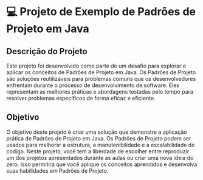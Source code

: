 # 💻 Projeto de Exemplo de Padrões de Projeto em Java

## Descrição do Projeto
Este projeto foi desenvolvido como parte de um desafio para explorar e aplicar os conceitos de Padrões de Projeto em Java.
Os Padrões de Projeto são soluções reutilizáveis para problemas comuns que os desenvolvedores enfrentam durante o processo de desenvolvimento de software.
Eles representam as melhores práticas e abordagens testadas pelo tempo para resolver problemas específicos de forma eficaz e eficiente.

## Objetivo
O objetivo deste projeto é criar uma solução que demonstre a aplicação prática de Padrões de Projeto em Java. 
Os Padrões de Projeto podem ser usados para melhorar a estrutura, a manutenibilidade e a escalabilidade do código. 
Neste projeto, você tem a liberdade de escolher entre reproduzir um dos projetos apresentados durante as aulas ou criar uma nova ideia do zero. 
Isso permitirá que você aplique os conceitos aprendidos e desenvolva suas habilidades em Padrões de Projeto.
